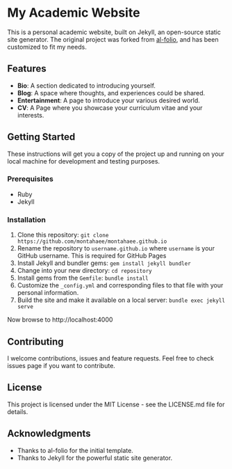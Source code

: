 # My Academic Website

This is a personal academic website, built on Jekyll, an open-source static site generator. The original project was forked from [al-folio](https://github.com/alshedivat/al-folio), and has been customized to fit my needs.

## Features

- **Bio**: A section dedicated to introducing yourself.
- **Blog**: A space where thoughts, and experiences could be shared.
- **Entertainment**:  A page to introduce your various desired world.
- **CV**: A Page where you showcase your curriculum vitae and your interests.

## Getting Started

These instructions will get you a copy of the project up and running on your local machine for development and testing purposes.

### Prerequisites

- Ruby
- Jekyll

### Installation

1. Clone this repository: `git clone https://github.com/montahaee/montahaee.github.io`
2. Rename the repository to `username.github.io` where `username` is your GitHub username. This is required for GitHub Pages
3. Install Jekyll and bundler gems: `gem install jekyll bundler`
4. Change into your new directory: `cd repository`
5. Install gems from the `Gemfile`: `bundle install`
6. Customize the `_config.yml` and corresponding files to that file with your personal information.
7. Build the site and make it available on a local server: `bundle exec jekyll serve`

Now browse to http://localhost:4000

## Contributing

I welcome contributions, issues and feature requests. Feel free to check issues page if you want to contribute.

## License

This project is licensed under the MIT License - see the LICENSE.md file for details.

## Acknowledgments

- Thanks to al-folio for the initial template.
- Thanks to Jekyll for the powerful static site generator.

